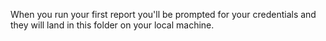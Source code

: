 When you run your first report you'll be prompted for your credentials and they will land in this folder on your local machine.